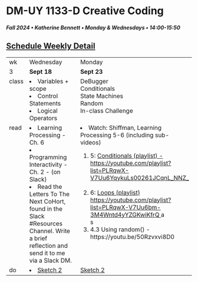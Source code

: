 # DM-UY 1133-D Creative Coding
##### Fall 2024 • Katherine Bennett • Monday & Wednesdays • 14:00-15:50

## [Schedule Weekly Detail](Calendar.md) 

<table>
<tr>
<td>wk</td>
<td>Wednesday  </td>
<td>Monday</td>
</tr>
<!-- dates -->
<tr>
  <td valign="top">3</td>
  <td valign="top" width="48%"><strong>Sept 18</strong></td>
  <td valign="top" width="48%"><strong>Sept 23</strong></td>
</tr>
<!-- class -->
<tr>
	<td valign="top">class</td>
	<!-- day Tues -->
	<td valign="top" width="48%">
	<li> Variables + scope</li>
	<li> Control Statements</li> 
	<li> Logical Operators </li>
	</td>
	<!-- day Thurs -->
	<td valign="top" width="48%">
	DeBugger <br>
	Conditionals <br>
	State Machines <br>
	Random <br>
	In-class Challenge <br>
	</td>
<!-- homework -->
<tr>
  <td valign="top">read</td>
  	<!-- day Tues -->
  	<td valign="top" width="48%">
  	<li> Learning Processing - Ch. 6 </li>
  	<li>Programming Interactivity - Ch. 2 - (on Slack)</li>
  	<li>Read the Letters To The Next CoHort, found in the Slack #Resources Channel. Write a brief reflection and send it to me via a Slack DM. <br> </li>
	</td>
  	<!-- day Thurs -->
  	<td valign="top" width="48%">
  		<li> Watch: Shiffman, Learning Processing 5-6 (including sub-videos)</li>
		<ol>
			<li>5: <a href = "https://youtube.com/playlist?list=PLRqwX-V7Uu6YqykuLs00261JCqnL_NNZ_">Conditionals (playlist) - https://youtube.com/playlist?list=PLRqwX-V7Uu6YqykuLs00261JCqnL_NNZ_</li></a> <br>
			<li>6: <a href = "https://youtube.com/playlist?list=PLRqwX-V7Uu6bm-3M4Wntd4yYZGKwiKfrQ"> Loops (playlist) https://youtube.com/playlist?list=PLRqwX-V7Uu6bm-3M4Wntd4yYZGKwiKfrQ </a>a</li>
		 s<li>4.3 Using random() - https://youtu.be/50Rzvxvi8D0</li></a>	
 </td>	
 </tr>
 <!-- do -->
<tr>
  <td valign="top">do</td>
	<!-- day Tues -->
 	<td valign="top"> 
 	<li><a href = "Sketch_2.md"> Sketch 2 </a></li>		
 	</td>
  	<!-- day Thurs -->
  	<td valign="top">
		<a href = "Sketch_2.md"> Sketch 2</a> <br>
 	</td>
  	</td>	
</tr>
</table>